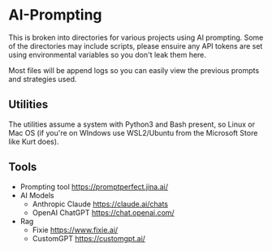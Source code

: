 # AI-Prompting

This is broken into directories for various projects using AI prompting. Some of the directories may include scripts, please ensuire any API tokens are set using environmental variables so you don't leak them here.

Most files will be append logs so you can easily view the previous prompts and strategies used.

## Utilities

The utilities assume a system with Python3 and Bash present, so Linux or Mac OS (if you're on WIndows use WSL2/Ubuntu from the Microsoft Store like Kurt does).

## Tools

* Prompting tool https://promptperfect.jina.ai/
* AI Models
    * Anthropic Claude https://claude.ai/chats
    * OpenAI ChatGPT https://chat.openai.com/
* Rag
    * Fixie https://www.fixie.ai/
    * CustomGPT https://customgpt.ai/

